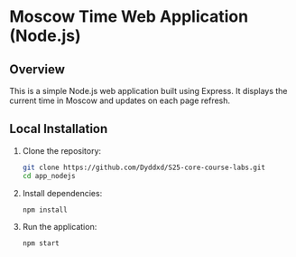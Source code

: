 # Moscow Time Web Application (Node.js)

## Overview
This is a simple Node.js web application built using Express. It displays the current time in Moscow and updates on each page refresh.

## Local Installation
1. Clone the repository:
   ```bash
   git clone https://github.com/Dyddxd/S25-core-course-labs.git
   cd app_nodejs
   ```
2. Install dependencies:
    ```bash
   npm install
    ```
3. Run the application:
    ```bash
   npm start
    ```
